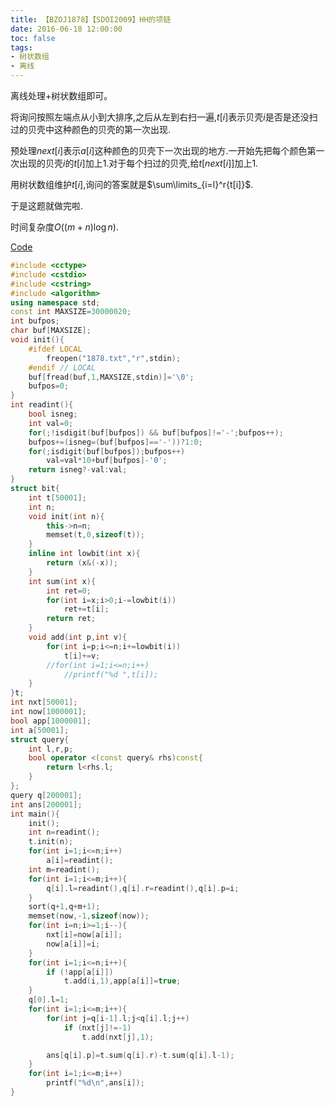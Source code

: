 ```yaml
---
title: 【BZOJ1878】【SDOI2009】HH的项链
date: 2016-06-18 12:00:00
toc: false
tags:
- 树状数组
- 离线 
---
```


离线处理+树状数组即可。

<!-- more -->

将询问按照左端点从小到大排序,之后从左到右扫一遍,$t[i]$表示贝壳$i$是否是还没扫过的贝壳中这种颜色的贝壳的第一次出现.

预处理$next[i]​$表示$a[i]​$这种颜色的贝壳下一次出现的地方.一开始先把每个颜色第一次出现的贝壳$i​$的$t[i]​$加上$1​$.对于每个扫过的贝壳,给$t[next[i]]​$加上$1​$.

用树状数组维护$t[i]$,询问的答案就是$\sum\limits_{i=l}^r{t[i]}$.

于是这题就做完啦.

时间复杂度$O((m+n)\log n)$.

[Code](https://github.com/q234rty/OJ-Codes/blob/master/BZOJ/1878.cpp)

```cpp
#include <cctype>
#include <cstdio>
#include <cstring>
#include <algorithm>
using namespace std;
const int MAXSIZE=30000020;
int bufpos;
char buf[MAXSIZE];
void init(){
    #ifdef LOCAL
        freopen("1878.txt","r",stdin);
    #endif // LOCAL
    buf[fread(buf,1,MAXSIZE,stdin)]='\0';
    bufpos=0;
}
int readint(){
    bool isneg;
    int val=0;
    for(;!isdigit(buf[bufpos]) && buf[bufpos]!='-';bufpos++);
    bufpos+=(isneg=(buf[bufpos]=='-'))?1:0;
    for(;isdigit(buf[bufpos]);bufpos++)
        val=val*10+buf[bufpos]-'0';
    return isneg?-val:val;
}
struct bit{
    int t[50001];
    int n;
    void init(int n){
        this->n=n;
        memset(t,0,sizeof(t));
    }
    inline int lowbit(int x){
        return (x&(-x));
    }
    int sum(int x){
        int ret=0;
        for(int i=x;i>0;i-=lowbit(i))
            ret+=t[i];
        return ret;
    }
    void add(int p,int v){
        for(int i=p;i<=n;i+=lowbit(i))
            t[i]+=v;
        //for(int i=1;i<=n;i++)
        	//printf("%d ",t[i]);
    }
}t;
int nxt[50001];
int now[1000001];
bool app[1000001];
int a[50001];
struct query{
    int l,r,p;
    bool operator <(const query& rhs)const{
        return l<rhs.l;
    }
};
query q[200001];
int ans[200001];
int main(){
    init();
    int n=readint();
    t.init(n);
    for(int i=1;i<=n;i++)
        a[i]=readint();
    int m=readint();
    for(int i=1;i<=m;i++){
        q[i].l=readint(),q[i].r=readint(),q[i].p=i;
    }
    sort(q+1,q+m+1);
    memset(now,-1,sizeof(now));
    for(int i=n;i>=1;i--){
        nxt[i]=now[a[i]];
        now[a[i]]=i;
    }
    for(int i=1;i<=n;i++){
        if (!app[a[i]])
            t.add(i,1),app[a[i]]=true;
    }
    q[0].l=1;
    for(int i=1;i<=m;i++){
        for(int j=q[i-1].l;j<q[i].l;j++)
            if (nxt[j]!=-1)
                t.add(nxt[j],1);

        ans[q[i].p]=t.sum(q[i].r)-t.sum(q[i].l-1);
    }
    for(int i=1;i<=m;i++)
        printf("%d\n",ans[i]);
}
```







